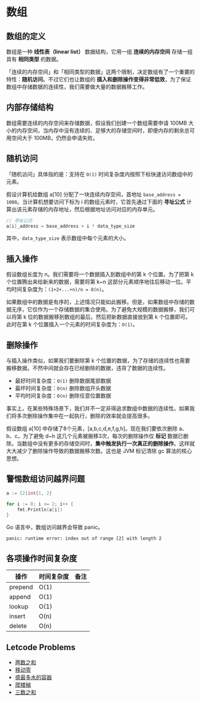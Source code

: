 # 数组

## 数组的定义

数组是一种 **线性表（linear list）** 数据结构，它用一组 **连续的内存空间** 存储一组具有 **相同类型** 的数据。

「连续的内存空间」和「相同类型的数据」这两个限制，决定数组有了一个重要的特性：**随机访问**。不过它们也让数组的 **插入和删除操作变得非常低效**，为了保证数组中存储数据的连续性，我们需要做大量的数据搬移工作。

## 内部存储结构

数组需要连续的内存空间来存储数据，假设我们创建一个数组需要申请 100MB 大小的内存空间，当内存中没有连续的、足够大的存储空间时，即便内存的剩余总可用空间大于 100MB，仍然会申请失败。

## 随机访问

「随机访问」具体指的是：支持在 `O(1)` 时间复杂度内按照下标快速访问数组中的元素。

假设计算机给数组 a[10] 分配了一块连续内存空间，首地址 `base_address = 1000`。当计算机想要访问下标为 i 的数组元素时，它首先通过下面的 **寻址公式** 计算出该元素存储的内存地址，然后根据地址访问对应的内存单元。

```go
// 寻址公式
a[i]_address = base_address + i * data_type_size
```

其中，`data_type_size` 表示数组中每个元素的大小。

## 插入操作

假设数组长度为 n。我们需要将一个数据插入到数组中的第 k 个位置。为了把第 k 个位置腾出来给新来的数据，需要将第 k~n 这部分元素顺序地往后移动一位。平均时间复杂度为：`(1+2+...+n)/n = O(n)`。

如果数组中的数据是有序的，上述情况只能如此搬移。但是，如果数组中存储的数据无序，它仅作为一个存储数据的集合使用。为了避免大规模的数据搬移，我们可以将第 k 位的数据搬移到数组的最后，然后把新数据直接放到第 k 个位置即可。此时在第 k 个位置插入一个元素的时间复杂度为：`O(1)`。

## 删除操作

与插入操作类似，如果我们要删除第 k 个位置的数据，为了存储的连续性也需要搬移数据。不然中间就会存在已经删除的数据，违背了数据的连续性。

- 最好时间复杂度：`O(1)` 删除数据尾部数据 
- 最坏时间复杂度：`O(n)` 删除数组开头数据
- 平均时间复杂度：`O(n)` 删除任意位置数据

事实上，在某些特殊场景下，我们并不一定非得追求数组中数据的连续性。如果我们将多次删除操作集中在一起执行，删除的效率就会提高很多。

假设数组 a[10] 中存储了8个元素，[a,b,c,d,e,f,g,h]。现在我们要依次删除 a、b、c，为了避免 d~h 这几个元素被搬移3次，每次的删除操作仅 **标记** 数据已删除。当数组中没有更多的存储空间时，**集中触发执行一次真正的删除操作**。这样就大大减少了删除操作导致的数据搬移次数。这也是 JVM 标记清除 gc 算法的核心思想。

## 警惕数组访问越界问题

```go
a := [2]int{1, 2}

for i := 0; i <= 2; i++ {
	fmt.Println(a[i])
}
```

Go 语言中，数组访问越界会导致 panic。

```shell
panic: runtime error: index out of range [2] with length 2
```

## 各项操作时间复杂度

| 操作 | 时间复杂度 | 备注 |
| --- | --- |--- |
| prepend | O(1) ||
| append | O(1) ||
| lookup | O(1) ||
| insert | O(n) ||
| delete | O(n) ||

## Letcode Problems

- [两数之和](https://leetcode.cn/problems/two-sum/)
- [移动零](https://leetcode.cn/problems/move-zeroes/)
- [盛最多水的容器](https://leetcode.cn/problems/container-with-most-water/)
- [爬楼梯](https://leetcode.cn/problems/climbing-stairs/)
- [三数之和](https://leetcode.cn/problems/3sum/)